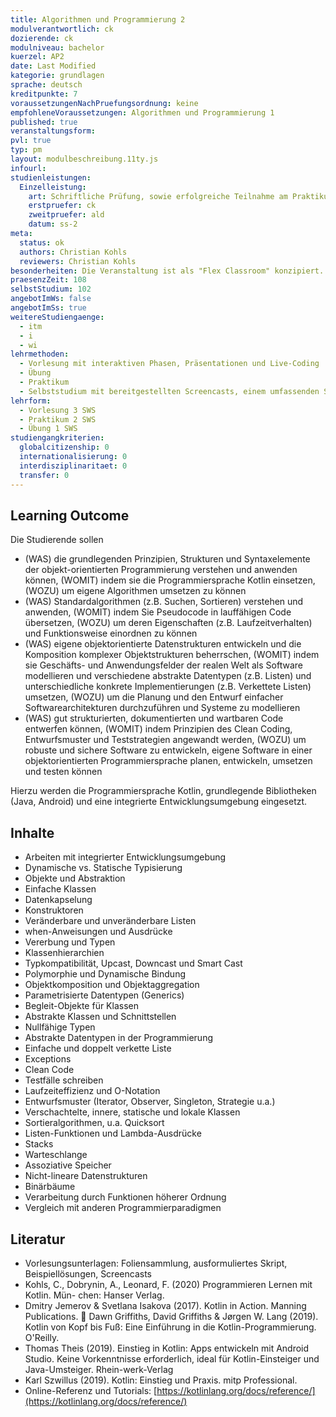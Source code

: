 ```yaml
---
title: Algorithmen und Programmierung 2
modulverantwortlich: ck
dozierende: ck
modulniveau: bachelor
kuerzel: AP2
date: Last Modified
kategorie: grundlagen
sprache: deutsch
kreditpunkte: 7
voraussetzungenNachPruefungsordnung: keine
empfohleneVoraussetzungen: Algorithmen und Programmierung 1
published: true
veranstaltungsform: 
pvl: true
typ: pm
layout: modulbeschreibung.11ty.js
infourl: 
studienleistungen:
  Einzelleistung:
    art: Schriftliche Prüfung, sowie erfolgreiche Teilnahme am Praktikum als Prüfungsvorleistung
    erstpruefer: ck
    zweitpruefer: ald
    datum: ss-2
meta:
  status: ok
  authors: Christian Kohls
  reviewers: Christian Kohls
besonderheiten: Die Veranstaltung ist als "Flex Classroom" konzipiert. Studierende können die Learning Outcomes durch Besuch der Vorlesung oder durch die Nutzung der bereitgestellten Screencasts erreichen. Die Praktika bestehen aus Beratung und Abnahme von Praktikumsaufgaben.
praesenzZeit: 108
selbstStudium: 102
angebotImWs: false
angebotImSs: true
weitereStudiengaenge: 
  - itm
  - i
  - wi
lehrmethoden:
  - Vorlesung mit interaktiven Phasen, Präsentationen und Live-Coding
  - Übung
  - Praktikum
  - Selbststudium mit bereitgestellten Screencasts, einem umfassenden Skript sowie Fachliteratur
lehrform:
  - Vorlesung 3 SWS
  - Praktikum 2 SWS
  - Übung 1 SWS
studiengangkriterien:
  globalcitizenship: 0
  internationalisierung: 0
  interdisziplinaritaet: 0
  transfer: 0  
---
```



## Learning Outcome

Die Studierende sollen

- (WAS) die grundlegenden Prinzipien, Strukturen und Syntaxelemente der objekt-orientierten Programmierung verstehen und anwenden können, (WOMIT) indem sie die Programmiersprache Kotlin einsetzen, (WOZU) um eigene Algorithmen umsetzen zu können
- (WAS) Standardalgorithmen (z.B. Suchen, Sortieren) verstehen und anwenden, (WOMIT) indem Sie Pseudocode in lauffähigen Code übersetzen, (WOZU) um deren Eigenschaften (z.B. Laufzeitverhalten) und Funktionsweise einordnen zu können
- (WAS) eigene objektorientierte Datenstrukturen entwickeln und die Komposition komplexer Objektstrukturen beherrschen, (WOMIT) indem sie Geschäfts- und Anwendungsfelder der realen Welt als Software modellieren und verschiedene abstrakte Datentypen (z.B. Listen) und unterschiedliche konkrete Implementierungen (z.B. Verkettete Listen) umsetzen, (WOZU) um die Planung und den Entwurf einfacher Softwarearchitekturen durchzuführen und Systeme zu modellieren
- (WAS) gut strukturierten, dokumentierten und wartbaren Code entwerfen können, (WOMIT) indem Prinzipien des Clean Coding, Entwurfsmuster und Teststrategien angewandt werden, (WOZU) um robuste und sichere Software zu entwickeln, eigene Software in einer objektorientierten Programmiersprache planen, entwickeln, umsetzen und testen können

Hierzu werden die Programmiersprache Kotlin, grundlegende Bibliotheken (Java, Android) und eine integrierte Entwicklungsumgebung eingesetzt.

## Inhalte
- Arbeiten mit integrierter Entwicklungsumgebung 
- Dynamische vs. Statische Typisierung
- Objekte und Abstraktion
- Einfache Klassen
- Datenkapselung
- Konstruktoren
- Veränderbare und unveränderbare Listen
- when-Anweisungen und Ausdrücke
- Vererbung und Typen
- Klassenhierarchien
- Typkompatibilität, Upcast, Downcast und Smart Cast
- Polymorphie und Dynamische Bindung
- Objektkomposition und Objektaggregation
- Parametrisierte Datentypen (Generics)
- Begleit-Objekte für Klassen
- Abstrakte Klassen und Schnittstellen
- Nullfähige Typen
- Abstrakte Datentypen in der Programmierung
- Einfache und doppelt verkette Liste
- Exceptions
- Clean Code
- Testfälle schreiben
- Laufzeiteffizienz und O-Notation
- Entwurfsmuster (Iterator, Observer, Singleton, Strategie u.a.)
- Verschachtelte, innere, statische und lokale Klassen 
- Sortieralgorithmen, u.a. Quicksort
- Listen-Funktionen und Lambda-Ausdrücke
- Stacks
- Warteschlange
- Assoziative Speicher
- Nicht-lineare Datenstrukturen
- Binärbäume
- Verarbeitung durch Funktionen höherer Ordnung 
- Vergleich mit anderen Programmierparadigmen

## Literatur
- Vorlesungsunterlagen: Foliensammlung, ausformuliertes Skript, Beispiellösungen, Screencasts
- Kohls, C., Dobrynin, A., Leonard, F. (2020) Programmieren Lernen mit Kotlin. Mün- chen: Hanser Verlag.
- Dmitry Jemerov & Svetlana Isakova (2017). Kotlin in Action. Manning Publications.  Dawn Griffiths, David Griffiths & Jørgen W. Lang (2019). Kotlin von Kopf bis Fuß: Eine Einführung in die Kotlin-Programmierung. O'Reilly.
- Thomas Theis (2019). Einstieg in Kotlin: Apps entwickeln mit Android Studio. Keine Vorkenntnisse erforderlich, ideal für Kotlin-Einsteiger und Java-Umsteiger. Rhein-werk-Verlag
- Karl Szwillus (2019). Kotlin: Einstieg und Praxis. mitp Professional. 
- Online-Referenz und Tutorials: [https://kotlinlang.org/docs/reference/](https://kotlinlang.org/docs/reference/)

